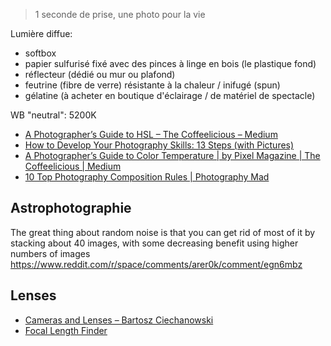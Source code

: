 > 1 seconde de prise, une photo pour la vie

Lumière diffue:

- softbox
- papier sulfurisé fixé avec des pinces à linge en bois (le plastique fond)
- réflecteur (dédié ou mur ou plafond)
- feutrine (fibre de verre) résistante à la chaleur / inifugé (spun)
- gélatine (à acheter en boutique d'éclairage / de matériel de spectacle)

WB "neutral": 5200K

- [A Photographer’s Guide to HSL – The Coffeelicious – Medium](https://web.archive.org/web/20161124153707/https://medium.com/the-coffeelicious/hsl-basics-a-photographers-guide-45d2605bbd23#.cx2pabuln)
- [How to Develop Your Photography Skills: 13 Steps (with Pictures)](https://www.wikihow.com/Develop-Your-Photography-Skills)
- [A Photographer’s Guide to Color Temperature | by Pixel Magazine | The Coffeelicious | Medium](https://web.archive.org/web/20210921130911/https://medium.com/the-coffeelicious/a-photographers-guide-to-color-temperature-6bbc882d1524)
- [10 Top Photography Composition Rules | Photography Mad](https://web.archive.org/web/20210916182839/https://www.photographymad.com/pages/view/10-top-photography-composition-rules)

## Astrophotographie

The great thing about random noise is that you can get rid of most of it by stacking about 40 images, with some decreasing benefit using higher numbers of images
https://www.reddit.com/r/space/comments/arer0k/comment/egn6mbz

## Lenses

- [Cameras and Lenses – Bartosz Ciechanowski](https://web.archive.org/web/20210112170311/https://ciechanow.ski/cameras-and-lenses/)
- [Focal Length Finder](https://joachimesque.github.io/focal-length-finder/)
